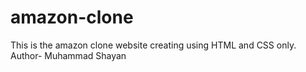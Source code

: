 # amazon-clone
This is the amazon clone website creating using HTML and CSS only.
<br>
Author- Muhammad Shayan 
